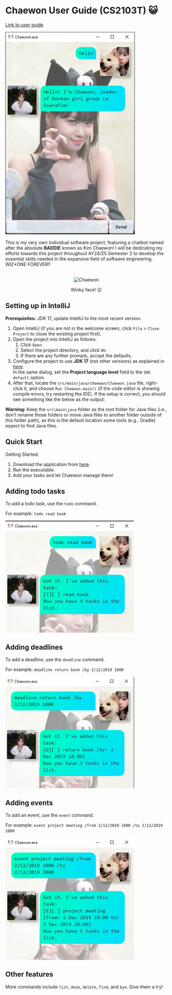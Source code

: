 # Chaewon User Guide (CS2103T) 😺

[Link to user guide](https://bipplane.github.io/ip/)

![Ui picture](./docs/Ui.png)

This is my very own individual software project, featuring a chatbot named after the absolute **BADDIE** known as Kim Chaewon! I will be dedicating my efforts towards this project throughout AY24/25 Semester 2 to develop the essential skills needed in the expansive field of software engineering. WIZ*ONE FOREVER!!
<br/><br/>

<p align="center">
<img
   src="https://kpopping.com/documents/74/4/800/240301-LE-SSERAFIM-Chaewon-Music-Korea-Fansign-Event-documents-1.jpeg?v=73392"
   height = "320"
   object-position: 50% 50%;
   alt="Chaewon">
</p>
<p align="center"> Winky face! 😉 </p>

## Setting up in IntelliJ

**Prerequisites:** JDK 17, update IntelliJ to the most recent version.

1. Open IntelliJ (if you are not in the welcome screen, click `File` > `Close Project` to close the existing project first).
2. Open the project into IntelliJ as follows:
   1. Click `Open`.
   2. Select the project directory, and click `OK`.
   3. If there are any further prompts, accept the defaults.
3. Configure the project to use **JDK 17** (not other versions) as explained in [here](https://www.jetbrains.com/help/idea/sdk.html#set-up-jdk).<br>
   In the same dialog, set the **Project language level** field to the `SDK default` option.
4. After that, locate the `src/main/java/chaewon/Chaewon.java` file, right-click it, and choose `Run Chaewon.main()` (if the code editor is showing compile errors, try restarting the IDE). If the setup is correct, you should see something like the below as the output:

**Warning:** Keep the `src\main\java` folder as the root folder for Java files (i.e., don't rename those folders or move Java files to another folder outside of this folder path), as this is the default location some tools (e.g., Gradle) expect to find Java files.

## Quick Start

Getting Started:
1. Download the application from [here](https://github.com/bipplane/ip/).
2. Run the executable.
3. Add your tasks and let Chaewon manage them!

## Adding todo tasks

To add a todo task, use the `todo` command.

For example: `todo read book`

![Todo example](./docs/todotest.png)

## Adding deadlines

To add a deadline, use the `deadline` command.

For example: `deadline return book /by 2/12/2019 1800`

![Deadline example](./docs/deadlinetest.png)

## Adding events

To add an event, use the `event` command.

For example: `event project meeting /from 2/12/2019 1800 /to 2/12/2019 2000`

![Event example](./docs/eventtest.png)

## Other features

More commands include `list`, `done`, `delete`, `find`, and `bye`. Give them a try!